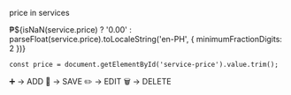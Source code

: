 price in services
<td>₱${isNaN(service.price) ? '0.00' : parseFloat(service.price).toLocaleString('en-PH', { minimumFractionDigits: 2 })}</td>

    const price = document.getElementById('service-price').value.trim();


➕ -> ADD
💾 -> SAVE
✏️ -> EDIT
🗑️ -> DELETE